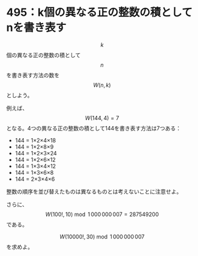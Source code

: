 # 495：k個の異なる正の整数の積としてnを書き表す

$$k$$ 個の異なる正の整数の積として $$n$$ を書き表す方法の数を $$W(n,k)$$ としよう。

例えば、$$W(144,4)=7$$ となる。4つの異なる正の整数の積として144を書き表す方法は7つある：

* 144 = 1×2×4×18
* 144 = 1×2×8×9
* 144 = 1×2×3×24
* 144 = 1×2×6×12
* 144 = 1×3×4×12
* 144 = 1×3×6×8
* 144 = 2×3×4×6

整数の順序を並び替えたものは異なるものとは考えないことに注意せよ。

さらに、$$W(100!,10) \bmod 1\,000\,000\,007 = 287549200$$ である。

$$W(10000!,30) \bmod 1\,000\,000\,007$$ を求めよ。
